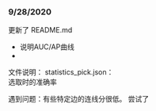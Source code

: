
### 9/28/2020  

更新了 README.md  
- 说明AUC/AP曲线
- 

文件说明：
statistics_pick.json：  
选取时的准确率  

遇到问题：有些特定边的连线分很低。
尝试了